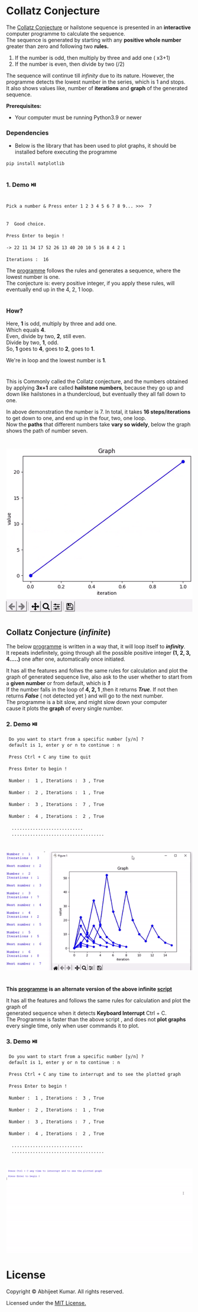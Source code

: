# Collatz Conjecture
The [Collatz Conjecture](https://en.m.wikipedia.org/wiki/Collatz_conjecture) or hailstone sequence is presented in an **interactive** computer programme to calculate the sequence.</br> 
The sequence is generated by starting with any **positive whole number** greater than zero and following two **rules.**
1. If the number is odd, then multiply by three and add one ( x3+1)
2. If the number is even, then divide by two (/2)

The sequence will continue till *infinity* due to its nature. However, the programme detects the lowest number in the series, which is 1 and stops.</br>
It also shows values like, number of **iterations** and **graph** of the generated sequence.</br>

**Prerequisites:**
* Your computer must be running Python3.9 or newer

### Dependencies
* Below is the library that has been used to plot graphs, it should be installed before executing the programme
```
pip install matplotlib

```
#

### 1. Demo ⏯️

```

Pick a number & Press enter 1 2 3 4 5 6 7 8 9... >>>  7


7  Good choice.

Press Enter to begin !

-> 22 11 34 17 52 26 13 40 20 10 5 16 8 4 2 1

Iterations :  16

```


The [programme](scripts/main.py) follows the rules and generates a sequence, where the lowest number is one.</br>
The conjecture is: every positive integer, if you apply these rules, will eventually end up in the 4, 2, 1 loop.
#
### How?

Here, **1** is odd, multiply by three and add one.</br>
Which equals **4**.</br>
Even, divide by two, **2**, still even.</br>
Divide by two, **1**, odd.</br>
So, **1** goes to **4**, goes to **2**, goes to **1**.</br>

We're in loop and the lowest number is **1**.</br>
#

This is Commonly called the Collatz conjecture, and the numbers obtained by applying **3x+1** are called **hailstone numbers**, because  they go up and down like hailstones in a thundercloud, but eventually they all fall down to one.</br>


In above demonstration the number is 7. In total, it takes **16 steps/iterations** to get down to one, and end up in the four, two, one loop.</br>
 Now the **paths** that different numbers take **vary so widely**, below the graph shows the path of number seven.

#
![Plotted graph](graphs/collatz-github.gif)
#


## Collatz Conjecture (_infinite_)

The below [programme](scripts/infinite_live_main.py) is written in a way that, it will loop itself to ***infinity***.</br>
It repeats indefinitely, going through all the possible positive integer **(1, 2, 3, 4.....)** one after one, automatically once initiated.</br>

It has all the features and follws the same rules for calculation and plot the graph of generated sequence live, also ask to the user whether to start from a **given number** or from default, which is ***1***</br>
If the number falls in the loop of **4, 2, 1** ,then it returns ***True***. If not then returns ***False*** ( not detected yet ) and will go to the next number.</br>
The programme is a bit slow, and might slow down your computer</br>
cause it plots the **graph** of every single number.

### 2. Demo ⏯️
```
 Do you want to start from a specific number [y/n] ?
 default is 1, enter y or n to continue : n
 
 Press Ctrl + C any time to quit 

 Press Enter to begin ! 

 Number :  1 , Iterations :  3 , True  

 Number :  2 , Iterations :  1 , True  

 Number :  3 , Iterations :  7 , True  

 Number :  4 , Iterations :  2 , True  

  ...........................
  ...................................
```
#
![Plotted graph](graphs/collatz-infinite-github.gif)
#

**This [programme](scripts/infinite_main.py) is an alternate version of the above infinite [script](scripts/infinite_live_main.py)** 

It has all the features and follows the same rules for calculation and plot the graph of </br>
generated sequence when it detects **Keyboard Interrupt** Ctrl + C.</br>
The  Programme  is faster than the above script , and does not **plot graphs** every single time, only when user commands it to plot.

### 3. Demo ⏯️
```
 Do you want to start from a specific number [y/n] ?
 default is 1, enter y or n to continue : n
 
 Press Ctrl + C any time to interrupt and to see the plotted graph  

 Press Enter to begin ! 

 Number :  1 , Iterations :  3 , True  

 Number :  2 , Iterations :  1 , True  

 Number :  3 , Iterations :  7 , True  

 Number :  4 , Iterations :  2 , True  

  ...........................
  ...................................
```
#
![Plotted graph](graphs/collatz-infinite2-github.gif)
#


# License

Copyright © Abhijeet Kumar. All rights reserved.

Licensed under the [MIT License.](LICENSE) 
